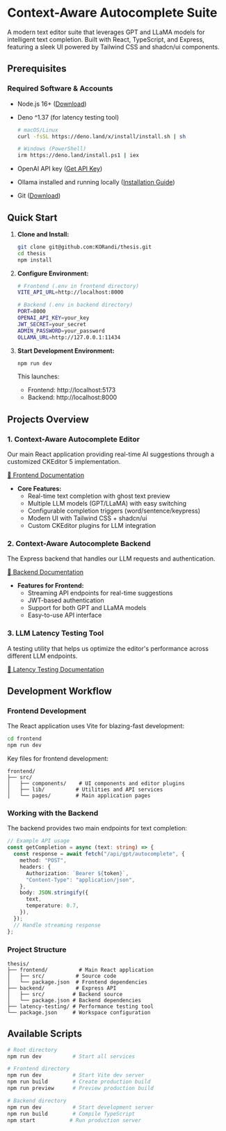 # Context-Aware Autocomplete Suite

A modern text editor suite that leverages GPT and LLaMA models for intelligent text completion. Built with React, TypeScript, and Express, featuring a sleek UI powered by Tailwind CSS and shadcn/ui components.

## Prerequisites

### Required Software & Accounts

- Node.js 16+ ([Download](https://nodejs.org/))
- Deno ^1.37 (for latency testing tool)

  ```bash
  # macOS/Linux
  curl -fsSL https://deno.land/x/install/install.sh | sh

  # Windows (PowerShell)
  irm https://deno.land/install.ps1 | iex
  ```

- OpenAI API key ([Get API Key](https://platform.openai.com/api-keys))
- Ollama installed and running locally ([Installation Guide](https://ollama.ai/download))
- Git ([Download](https://git-scm.com/downloads))

## Quick Start

1. **Clone and Install:**

   ```bash
   git clone git@github.com:KORandi/thesis.git
   cd thesis
   npm install
   ```

2. **Configure Environment:**

   ```bash
   # Frontend (.env in frontend directory)
   VITE_API_URL=http://localhost:8000

   # Backend (.env in backend directory)
   PORT=8000
   OPENAI_API_KEY=your_key
   JWT_SECRET=your_secret
   ADMIN_PASSWORD=your_password
   OLLAMA_URL=http://127.0.0.1:11434
   ```

3. **Start Development Environment:**
   ```bash
   npm run dev
   ```
   This launches:
   - Frontend: http://localhost:5173
   - Backend: http://localhost:8000


## Projects Overview

### 1. Context-Aware Autocomplete Editor

Our main React application providing real-time AI suggestions through a customized CKEditor 5 implementation.

[📖 Frontend Documentation](./frontend/README.md)

- **Core Features:**
  - Real-time text completion with ghost text preview
  - Multiple LLM models (GPT/LLaMA) with easy switching
  - Configurable completion triggers (word/sentence/keypress)
  - Modern UI with Tailwind CSS + shadcn/ui
  - Custom CKEditor plugins for LLM integration

### 2. Context-Aware Autocomplete Backend

The Express backend that handles our LLM requests and authentication.

[📖 Backend Documentation](./backend/README.md)

- **Features for Frontend:**
  - Streaming API endpoints for real-time suggestions
  - JWT-based authentication
  - Support for both GPT and LLaMA models
  - Easy-to-use API interface

### 3. LLM Latency Testing Tool

A testing utility that helps us optimize the editor's performance across different LLM endpoints.

[📖 Latency Testing Documentation](./latency-testing/README.md)

## Development Workflow

### Frontend Development

The React application uses Vite for blazing-fast development:

```bash
cd frontend
npm run dev
```

Key files for frontend development:

```
frontend/
├── src/
│   ├── components/    # UI components and editor plugins
│   ├── lib/          # Utilities and API services
│   └── pages/        # Main application pages
```

### Working with the Backend

The backend provides two main endpoints for text completion:

```typescript
// Example API usage
const getCompletion = async (text: string) => {
  const response = await fetch("/api/gpt/autocomplete", {
    method: "POST",
    headers: {
      Authorization: `Bearer ${token}`,
      "Content-Type": "application/json",
    },
    body: JSON.stringify({
      text,
      temperature: 0.7,
    }),
  });
  // Handle streaming response
};
```

### Project Structure

```
thesis/
├── frontend/          # Main React application
│   ├── src/          # Source code
│   └── package.json  # Frontend dependencies
├── backend/          # Express API
│   ├── src/         # Backend source
│   └── package.json # Backend dependencies
├── latency-testing/ # Performance testing tool
└── package.json     # Workspace configuration
```

## Available Scripts

```bash
# Root directory
npm run dev          # Start all services

# Frontend directory
npm run dev          # Start Vite dev server
npm run build        # Create production build
npm run preview      # Preview production build

# Backend directory
npm run dev          # Start development server
npm run build        # Compile TypeScript
npm start           # Run production server
```
